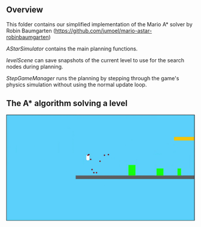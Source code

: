 ## Overview

This folder contains our simplified implementation of the Mario A* solver by Robin Baumgarten (https://github.com/jumoel/mario-astar-robinbaumgarten)

*AStarSimulator* contains the main planning functions.

*levelScene* can save snapshots of the current level to use for the search nodes during planning.

*StepGameManager* runs the planning by stepping through the game's physics simulation without using the normal update loop.

## The A* algorithm solving a level

![AStar_solving_a_level](Astar_solving.gif)
